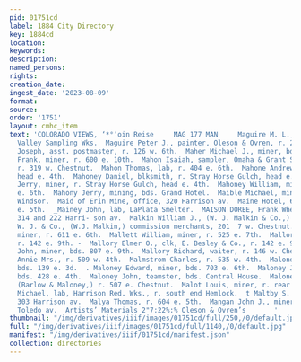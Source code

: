 ```yaml
---
pid: 01751cd
label: 1884 City Directory
key: 1884cd
location: 
keywords: 
description: 
named_persons: 
rights: 
creation_date: 
ingest_date: '2023-08-09'
format: 
source: 
order: '1751'
layout: cmhc_item
text: 'COLORADO VIEWS, ‘*°’oin Reise     MAG 177 MAN     Maguire M. L., lab, Arkansas
  Valley Sampling Wks.  Maguire Peter J., painter, Oleson & Ovren, r. 216 e. 10th.  Maher
  Joseph, asst. postmaster, r. 126 w. 6th.  Maher Michael J., miner, bds. 317 e. 4th.  Mahn
  Frank, miner, r. 600 e. 10th.  Mahon Isaiah, sampler, Omaha & Grant Smelting Co.,
  r. 319 w. Chestnut.  Mahon Thomas, lab, r. 404 e. 6th.  Mahone Andrew, miner, r.
  head e. 4th.  Mahoney Daniel, blksmith, r. Stray Horse Gulch, head e. 4th.  Mahoney
  Jerry, miner, r. Stray Horse Gulch, head e. 4th.  Mahoney William, miner, r. 428
  e. 6th.  Mahony Jerry, mining, bds. Grand Hotel.  Maible Michael, miner, bds. Hotel
  Windsor.  Maid of Erin Mine, office, 320 Harrison av.  Maine Hotel, 622 and 624
  e. 5th.  _Mainey John, lab, LaPlata Smelter.  MAISON DOREE, Frank Wheeler, propr,
  314 and 222 Harri- son av.  Malkin William J., (W. J. Malkin & Co.,) r. 201 w. Chestnut.  Malkin
  W. J. & Co., (W.J. Malkin,) commission merchants, 201  7 w. Chestnut.  Mallett Samuel,
  miner, r. 611 e. 6th.  Mallett William, miner, r. 525 e. 7th.  Mallory Anson H.,
  r. 142 e. 9th. -  Mallory Elmer O., clk, E. Besley & Co., r. 142 e. 9th.  Mallory
  John, miner, bds. 807 e. 9th.  Mallory Richard, waiter, r. 146 w. Chestnut.  Malmstrom
  Annie Mrs., r. 509 w. 4th.  Malmstrom Charles, r. 535 w. 4th.  Malone Michael, lab,
  bds. 139 e. 3d.  . Maloney Edward, miner, bds. 703 e. 6th.  Maloney James, miner,
  bds. 428 e. 4th.  Maloney John, teamster, bds. Central House.  Maloney Richard,
  (Barlow & Maloney,) r. 507 e. Chestnut.  Malot Louis, miner, r. rear 207 w. 3d.  Malotte
  Michael, lab, Harrison Red. Wks., r. south end Hemlock.  t Maltby S. F., coal, r.
  303 Harrison av.  Malya Thomas, r. 604 e. 5th.  Mangan John J., miner, r. 158 s.
  Toledo av.  Artists’ Materials 2"7:22%:% Oleson & Ovren’s       '
thumbnail: "/img/derivatives/iiif/images/01751cd/full/250,/0/default.jpg"
full: "/img/derivatives/iiif/images/01751cd/full/1140,/0/default.jpg"
manifest: "/img/derivatives/iiif/01751cd/manifest.json"
collection: directories
---
```

